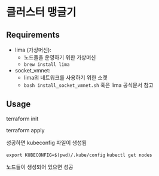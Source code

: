 # 클러스터 맹글기

## Requirements

- lima (가상머신):
  - 노드들을 운영하기 위한 가상머신
  - `brew install lima`
- socket_vmnet:
  - lima의 네트워크를 사용하기 위한 소켓
  - `bash install_socket_vmnet.sh` 혹은 lima 공식문서 참고

## Usage

terraform init

terraform apply

성공하면 kubeconfig 파일이 생성됨

`export KUBECONFIG=$(pwd)/.kube/config`
`kubectl get nodes`

노드들이 생성되어 있으면 성공
